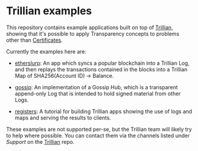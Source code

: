 # Trillian examples


This repository contains example applications built on top of
[Trillian][], showing that it's possible to apply
Transparency concepts to problems other than
[Certificates](https://github.com/google/certificate-transparency-go).

Currently the examples here are:

 * [etherslurp](etherslurp): An app which syncs a popular blockchain into a
   Trillian Log, and then replays the transactions contained in the blocks
   into a Trillian Map of SHA256(Account ID) -> Balance.

 * [gossip](gossip): An implementation of a Gossip Hub, which is a transparent
   append-only Log that is intended to hold signed material from other Logs.

 * [registers](registers): A tutorial for building Trillian apps showing the
   use of logs and maps and serving the results to clients.


These examples are not supported per-se, but the Trillian team will likely try
to help where possible.  You can contact them via the channels listed under
*Support* on the [Trillian][] repo.

[Trillian]: https://github.com/google/trillian

